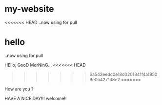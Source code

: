 # my-website

<<<<<<< HEAD
..now using for pull

hello
=======
..now using for pull 

HEllo, GooD MorNinG...
<<<<<<< HEAD
>>>>>>> 6a542eedc0e18d0201841f4a19509e0b4271d8e2
=======

How are you ? 

HAVE A NICE DAY!!!
welcome!!
